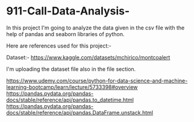 # 911-Call-Data-Analysis-
In this project I'm going to analyze the data given in the csv file with the help of pandas and seaborn libraries of python.


Here are references used for this project:- 

Dataset:- https://www.kaggle.com/datasets/mchirico/montcoalert      

I'm uploading the dataset file also in the file section.

https://www.udemy.com/course/python-for-data-science-and-machine-learning-bootcamp/learn/lecture/5733398#overview
https://pandas.pydata.org/pandas-docs/stable/reference/api/pandas.to_datetime.html
https://pandas.pydata.org/pandas-docs/stable/reference/api/pandas.DataFrame.unstack.html


